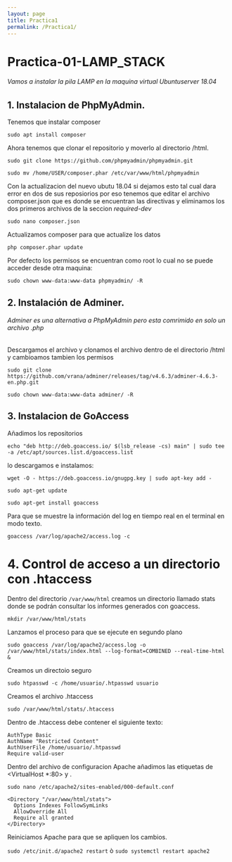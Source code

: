```yaml
---
layout: page
title: Practica1
permalink: /Practica1/
---
```

# Practica-01-LAMP_STACK
###### Vamos a instalar la pila LAMP en la maquina virtual Ubuntuserver 18.04
## 1. Instalacion de PhpMyAdmin.
Tenemos que instalar composer

```` sudo apt install composer ````

Ahora tenemos que clonar el repositorio y moverlo al directorio /html.

````sudo git clone https://github.com/phpmyadmin/phpmyadmin.git ````

```` sudo mv /home/USER/composer.phar /etc/var/www/html/phpmyadmin ````

Con la actualizacion del nuevo ubutu 18.04 si dejamos esto tal cual dara error en dos de sus reposiorios por eso tenemos que editar el archivo composer.json que es donde se encuentran las directivas y eliminamos los dos primeros archivos de la seccion *required-dev*

````sudo nano composer.json````

Actualizamos composer para que actualize los datos 

````php composer.phar update````

Por defecto los permisos se encuentran como root lo cual no se puede acceder desde otra maquina:

````sudo chown www-data:www-data phpmyadmin/ -R````

## 2. Instalación de Adminer.
###### Adminer es una alternativa a PhpMyAdmin pero esta comrimido en solo un archivo .php

Descargamos el archivo y clonamos el archivo dentro de el directorio /html y cambioamos tambien los permisos 

````sudo git clone https://github.com/vrana/adminer/releases/tag/v4.6.3/adminer-4.6.3-en.php.git ````

````sudo chown www-data:www-data adminer/ -R````

## 3. Instalacion de GoAccess
Añadimos los repositorios 

````echo "deb http://deb.goaccess.io/ $(lsb_release -cs) main" | sudo tee -a /etc/apt/sources.list.d/goaccess.list````

lo descargamos e instalamos:

````wget -O - https://deb.goaccess.io/gnugpg.key | sudo apt-key add -````

``sudo apt-get update``

``sudo apt-get install goaccess``

Para que se muestre la información del log en tiempo real en el terminal en modo texto.

``goaccess /var/log/apache2/access.log -c``

# 4. Control de acceso a un directorio con .htaccess
Dentro del directorio ``/var/www/html`` creamos un directorio llamado stats donde se podrán consultar los informes generados con goaccess.

``mkdir /var/www/html/stats``

Lanzamos el proceso para que se ejecute en segundo plano

``sudo goaccess /var/log/apache2/access.log -o /var/www/html/stats/index.html --log-format=COMBINED --real-time-html &`` 

Creamos un directoio seguro

``sudo htpasswd -c /home/usuario/.htpasswd usuario``

Creamos el archivo .htaccess

``sudo /var/www/html/stats/.htaccess``

Dentro de .htaccess debe contener el siguiente texto:
````
AuthType Basic
AuthName "Restricted Content"
AuthUserFile /home/usuario/.htpasswd
Require valid-user
````


Dentro del archivo de configuracion Apache añadimos las etiquetas de <VirtualHost *:80> y </VirtualHost>.

````sudo nano /etc/apache2/sites-enabled/000-default.conf````

````
<Directory "/var/www/html/stats">
  Options Indexes FollowSymLinks
  AllowOverride All
  Require all granted
</Directory>

````

Reiniciamos Apache para que se apliquen los cambios.


``sudo /etc/init.d/apache2 restart`` ò ``sudo systemctl restart apache2`` 


